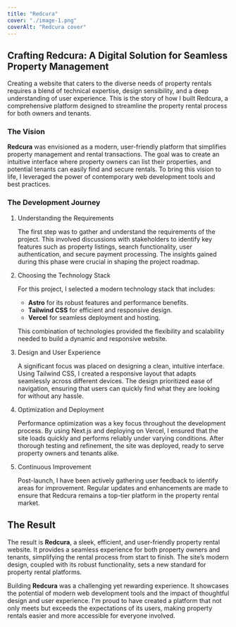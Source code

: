 ```yaml
---
title: "Redcura"
cover: "./image-1.png"
coverAlt: "Redcura cover"
---
```


## Crafting Redcura: A Digital Solution for Seamless Property Management
Creating a website that caters to the diverse needs of property rentals requires a blend of technical expertise, design sensibility, and a deep understanding of user experience. This is the story of how I built Redcura, a comprehensive platform designed to streamline the property rental process for both owners and tenants.

### The Vision
**Redcura** was envisioned as a modern, user-friendly platform that simplifies property management and rental transactions. The goal was to create an intuitive interface where property owners can list their properties, and potential tenants can easily find and secure rentals. To bring this vision to life, I leveraged the power of contemporary web development tools and best practices.

### The Development Journey
1. Understanding the Requirements

    The first step was to gather and understand the requirements of the project. This involved discussions with stakeholders to identify key features such as property listings, search functionality, user authentication, and secure payment processing. The insights gained during this phase were crucial in shaping the project roadmap.

2. Choosing the Technology Stack

    For this project, I selected a modern technology stack that includes:

    - **Astro** for its robust features and performance benefits.
    - **Tailwind CSS** for efficient and responsive design.
    - **Vercel** for seamless deployment and hosting.
    
    This combination of technologies provided the flexibility and scalability needed to build a dynamic and responsive website.

3. Design and User Experience
    
    A significant focus was placed on designing a clean, intuitive interface. Using Tailwind CSS, I created a responsive layout that adapts seamlessly across different devices. The design prioritized ease of navigation, ensuring that users can quickly find what they are looking for without any hassle.

5. Optimization and Deployment
    
    Performance optimization was a key focus throughout the development process. By using Next.js and deploying on Vercel, I ensured that the site loads quickly and performs reliably under varying conditions. After thorough testing and refinement, the site was deployed, ready to serve property owners and tenants alike.

6. Continuous Improvement
    
    Post-launch, I have been actively gathering user feedback to identify areas for improvement. Regular updates and enhancements are made to ensure that Redcura remains a top-tier platform in the property rental market.

## The Result
The result is **Redcura**, a sleek, efficient, and user-friendly property rental website. It provides a seamless experience for both property owners and tenants, simplifying the rental process from start to finish. The site’s modern design, coupled with its robust functionality, sets a new standard for property rental platforms.

Building **Redcura** was a challenging yet rewarding experience. It showcases the potential of modern web development tools and the impact of thoughtful design and user experience. I'm proud to have created a platform that not only meets but exceeds the expectations of its users, making property rentals easier and more accessible for everyone involved.